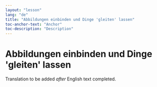 ```yaml
---
layout: "lesson"
lang: "de"
title: "Abbildungen einbinden und Dinge 'gleiten' lassen"
toc-anchor-text: "Anchor"
toc-description: "Description"
---
```


# Abbildungen einbinden und Dinge 'gleiten' lassen

Translation to be added _after_ English text completed.
